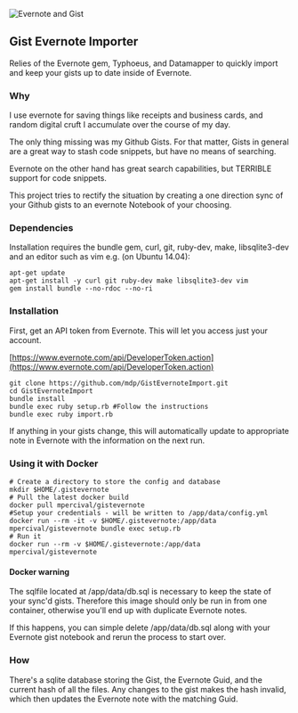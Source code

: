 ![Evernote and Gist](http://i.imgur.com/AF5OsTQ.png)
## Gist Evernote Importer

Relies of the Evernote gem, Typhoeus, and Datamapper to quickly import and
keep your gists up to date inside of Evernote.

### Why

I use evernote for saving things like receipts and business cards, and random
digital cruft I accumulate over the course of my day.

The only thing missing was my Github Gists. For that matter, Gists in general
are a great way to stash code snippets, but have no means of searching.

Evernote on the other hand has great search capabilities, but TERRIBLE support
for code snippets.

This project tries to rectify the situation by creating a one direction sync of
your Github gists to an evernote Notebook of your choosing.

### Dependencies

Installation requires the bundle gem, curl, git, ruby-dev, make, libsqlite3-dev and an editor such as vim e.g. (on Ubuntu 14.04):

    apt-get update
    apt-get install -y curl git ruby-dev make libsqlite3-dev vim
    gem install bundle --no-rdoc --no-ri

### Installation

First, get an API token from Evernote. This will let you access just your account.

[https://www.evernote.com/api/DeveloperToken.action](https://www.evernote.com/api/DeveloperToken.action)

    git clone https://github.com/mdp/GistEvernoteImport.git
    cd GistEvernoteImport
    bundle install
    bundle exec ruby setup.rb #Follow the instructions
    bundle exec ruby import.rb

If anything in your gists change, this will automatically update to appropriate
note in Evernote with the information on the next run.

### Using it with Docker

```
# Create a directory to store the config and database
mkdir $HOME/.gistevernote
# Pull the latest docker build
docker pull mpercival/gistevernote
#Setup your credentials - will be written to /app/data/config.yml
docker run --rm -it -v $HOME/.gistevernote:/app/data mpercival/gistevernote bundle exec setup.rb
# Run it
docker run --rm -v $HOME/.gistevernote:/app/data mpercival/gistevernote
```

#### Docker warning

The sqlfile located at /app/data/db.sql is necessary to keep the state of your sync'd gists.
Therefore this image should only be run in from one container, otherwise you'll
end up with duplicate Evernote notes.

If this happens, you can simple delete /app/data/db.sql along with your Evernote
gist notebook and rerun the process to start over.

### How

There's a sqlite database storing the Gist, the Evernote Guid, and the current
hash of all the files. Any changes to the gist makes the hash invalid, which
then updates the Evernote note with the matching Guid.
